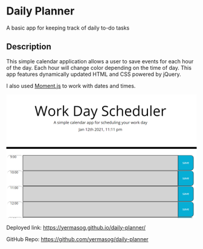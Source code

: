 # Daily Planner
A basic app for keeping track of daily to-do tasks

## Description

This simple calendar application allows a user to save events for each hour of the day. Each hour will change color depending on the time of day. This app features dynamically updated HTML and CSS powered by jQuery.

I also used [Moment.js](https://momentjs.com/) to work with dates and times. 

<img src="Assets\images\daily-planner.png">

Deployed link: https://yermasog.github.io/daily-planner/ 

GitHub Repo: https://github.com/yermasog/daily-planner 